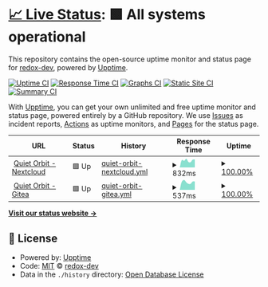 # [📈 Live Status](https://redox-dev.github.io/quietorbit-status): <!--live status--> **🟩 All systems operational**

This repository contains the open-source uptime monitor and status page for [redox-dev](https://redox-dev.github.io/quietorbit-status), powered by [Upptime](https://github.com/upptime/upptime).

[![Uptime CI](https://github.com/redox-dev/quietorbit-status/workflows/Uptime%20CI/badge.svg)](https://github.com/redox-dev/quietorbit-status/actions?query=workflow%3A%22Uptime+CI%22)
[![Response Time CI](https://github.com/redox-dev/quietorbit-status/workflows/Response%20Time%20CI/badge.svg)](https://github.com/redox-dev/quietorbit-status/actions?query=workflow%3A%22Response+Time+CI%22)
[![Graphs CI](https://github.com/redox-dev/quietorbit-status/workflows/Graphs%20CI/badge.svg)](https://github.com/redox-dev/quietorbit-status/actions?query=workflow%3A%22Graphs+CI%22)
[![Static Site CI](https://github.com/redox-dev/quietorbit-status/workflows/Static%20Site%20CI/badge.svg)](https://github.com/redox-dev/quietorbit-status/actions?query=workflow%3A%22Static+Site+CI%22)
[![Summary CI](https://github.com/redox-dev/quietorbit-status/workflows/Summary%20CI/badge.svg)](https://github.com/redox-dev/quietorbit-status/actions?query=workflow%3A%22Summary+CI%22)

With [Upptime](https://upptime.js.org), you can get your own unlimited and free uptime monitor and status page, powered entirely by a GitHub repository. We use [Issues](https://github.com/redox-dev/quietorbit-status/issues) as incident reports, [Actions](https://github.com/redox-dev/quietorbit-status/actions) as uptime monitors, and [Pages](https://redox-dev.github.io/quietorbit-status) for the status page.

<!--start: status pages-->
<!-- This summary is generated by Upptime (https://github.com/upptime/upptime) -->
<!-- Do not edit this manually, your changes will be overwritten -->
<!-- prettier-ignore -->
| URL | Status | History | Response Time | Uptime |
| --- | ------ | ------- | ------------- | ------ |
| <img alt="" src="https://favicons.githubusercontent.com/file.quietorbit.de" height="13"> [Quiet Orbit - Nextcloud](https://file.quietorbit.de) | 🟩 Up | [quiet-orbit-nextcloud.yml](https://github.com/redox-dev/quietorbit-status/commits/HEAD/history/quiet-orbit-nextcloud.yml) | <details><summary><img alt="Response time graph" src="./graphs/quiet-orbit-nextcloud/response-time-week.png" height="20"> 832ms</summary><br><a href="https://redox-dev.github.io/quietorbit-status/history/quiet-orbit-nextcloud"><img alt="Response time 852" src="https://img.shields.io/endpoint?url=https%3A%2F%2Fraw.githubusercontent.com%2Fredox-dev%2Fquietorbit-status%2FHEAD%2Fapi%2Fquiet-orbit-nextcloud%2Fresponse-time.json"></a><br><a href="https://redox-dev.github.io/quietorbit-status/history/quiet-orbit-nextcloud"><img alt="24-hour response time 954" src="https://img.shields.io/endpoint?url=https%3A%2F%2Fraw.githubusercontent.com%2Fredox-dev%2Fquietorbit-status%2FHEAD%2Fapi%2Fquiet-orbit-nextcloud%2Fresponse-time-day.json"></a><br><a href="https://redox-dev.github.io/quietorbit-status/history/quiet-orbit-nextcloud"><img alt="7-day response time 832" src="https://img.shields.io/endpoint?url=https%3A%2F%2Fraw.githubusercontent.com%2Fredox-dev%2Fquietorbit-status%2FHEAD%2Fapi%2Fquiet-orbit-nextcloud%2Fresponse-time-week.json"></a><br><a href="https://redox-dev.github.io/quietorbit-status/history/quiet-orbit-nextcloud"><img alt="30-day response time 883" src="https://img.shields.io/endpoint?url=https%3A%2F%2Fraw.githubusercontent.com%2Fredox-dev%2Fquietorbit-status%2FHEAD%2Fapi%2Fquiet-orbit-nextcloud%2Fresponse-time-month.json"></a><br><a href="https://redox-dev.github.io/quietorbit-status/history/quiet-orbit-nextcloud"><img alt="1-year response time 852" src="https://img.shields.io/endpoint?url=https%3A%2F%2Fraw.githubusercontent.com%2Fredox-dev%2Fquietorbit-status%2FHEAD%2Fapi%2Fquiet-orbit-nextcloud%2Fresponse-time-year.json"></a></details> | <details><summary><a href="https://redox-dev.github.io/quietorbit-status/history/quiet-orbit-nextcloud">100.00%</a></summary><a href="https://redox-dev.github.io/quietorbit-status/history/quiet-orbit-nextcloud"><img alt="All-time uptime 99.54%" src="https://img.shields.io/endpoint?url=https%3A%2F%2Fraw.githubusercontent.com%2Fredox-dev%2Fquietorbit-status%2FHEAD%2Fapi%2Fquiet-orbit-nextcloud%2Fuptime.json"></a><br><a href="https://redox-dev.github.io/quietorbit-status/history/quiet-orbit-nextcloud"><img alt="24-hour uptime 100.00%" src="https://img.shields.io/endpoint?url=https%3A%2F%2Fraw.githubusercontent.com%2Fredox-dev%2Fquietorbit-status%2FHEAD%2Fapi%2Fquiet-orbit-nextcloud%2Fuptime-day.json"></a><br><a href="https://redox-dev.github.io/quietorbit-status/history/quiet-orbit-nextcloud"><img alt="7-day uptime 100.00%" src="https://img.shields.io/endpoint?url=https%3A%2F%2Fraw.githubusercontent.com%2Fredox-dev%2Fquietorbit-status%2FHEAD%2Fapi%2Fquiet-orbit-nextcloud%2Fuptime-week.json"></a><br><a href="https://redox-dev.github.io/quietorbit-status/history/quiet-orbit-nextcloud"><img alt="30-day uptime 98.97%" src="https://img.shields.io/endpoint?url=https%3A%2F%2Fraw.githubusercontent.com%2Fredox-dev%2Fquietorbit-status%2FHEAD%2Fapi%2Fquiet-orbit-nextcloud%2Fuptime-month.json"></a><br><a href="https://redox-dev.github.io/quietorbit-status/history/quiet-orbit-nextcloud"><img alt="1-year uptime 99.54%" src="https://img.shields.io/endpoint?url=https%3A%2F%2Fraw.githubusercontent.com%2Fredox-dev%2Fquietorbit-status%2FHEAD%2Fapi%2Fquiet-orbit-nextcloud%2Fuptime-year.json"></a></details>
| <img alt="" src="https://favicons.githubusercontent.com/git.quietorbit.de" height="13"> [Quiet Orbit - Gitea](https://git.quietorbit.de) | 🟩 Up | [quiet-orbit-gitea.yml](https://github.com/redox-dev/quietorbit-status/commits/HEAD/history/quiet-orbit-gitea.yml) | <details><summary><img alt="Response time graph" src="./graphs/quiet-orbit-gitea/response-time-week.png" height="20"> 537ms</summary><br><a href="https://redox-dev.github.io/quietorbit-status/history/quiet-orbit-gitea"><img alt="Response time 548" src="https://img.shields.io/endpoint?url=https%3A%2F%2Fraw.githubusercontent.com%2Fredox-dev%2Fquietorbit-status%2FHEAD%2Fapi%2Fquiet-orbit-gitea%2Fresponse-time.json"></a><br><a href="https://redox-dev.github.io/quietorbit-status/history/quiet-orbit-gitea"><img alt="24-hour response time 579" src="https://img.shields.io/endpoint?url=https%3A%2F%2Fraw.githubusercontent.com%2Fredox-dev%2Fquietorbit-status%2FHEAD%2Fapi%2Fquiet-orbit-gitea%2Fresponse-time-day.json"></a><br><a href="https://redox-dev.github.io/quietorbit-status/history/quiet-orbit-gitea"><img alt="7-day response time 537" src="https://img.shields.io/endpoint?url=https%3A%2F%2Fraw.githubusercontent.com%2Fredox-dev%2Fquietorbit-status%2FHEAD%2Fapi%2Fquiet-orbit-gitea%2Fresponse-time-week.json"></a><br><a href="https://redox-dev.github.io/quietorbit-status/history/quiet-orbit-gitea"><img alt="30-day response time 539" src="https://img.shields.io/endpoint?url=https%3A%2F%2Fraw.githubusercontent.com%2Fredox-dev%2Fquietorbit-status%2FHEAD%2Fapi%2Fquiet-orbit-gitea%2Fresponse-time-month.json"></a><br><a href="https://redox-dev.github.io/quietorbit-status/history/quiet-orbit-gitea"><img alt="1-year response time 548" src="https://img.shields.io/endpoint?url=https%3A%2F%2Fraw.githubusercontent.com%2Fredox-dev%2Fquietorbit-status%2FHEAD%2Fapi%2Fquiet-orbit-gitea%2Fresponse-time-year.json"></a></details> | <details><summary><a href="https://redox-dev.github.io/quietorbit-status/history/quiet-orbit-gitea">100.00%</a></summary><a href="https://redox-dev.github.io/quietorbit-status/history/quiet-orbit-gitea"><img alt="All-time uptime 99.62%" src="https://img.shields.io/endpoint?url=https%3A%2F%2Fraw.githubusercontent.com%2Fredox-dev%2Fquietorbit-status%2FHEAD%2Fapi%2Fquiet-orbit-gitea%2Fuptime.json"></a><br><a href="https://redox-dev.github.io/quietorbit-status/history/quiet-orbit-gitea"><img alt="24-hour uptime 100.00%" src="https://img.shields.io/endpoint?url=https%3A%2F%2Fraw.githubusercontent.com%2Fredox-dev%2Fquietorbit-status%2FHEAD%2Fapi%2Fquiet-orbit-gitea%2Fuptime-day.json"></a><br><a href="https://redox-dev.github.io/quietorbit-status/history/quiet-orbit-gitea"><img alt="7-day uptime 100.00%" src="https://img.shields.io/endpoint?url=https%3A%2F%2Fraw.githubusercontent.com%2Fredox-dev%2Fquietorbit-status%2FHEAD%2Fapi%2Fquiet-orbit-gitea%2Fuptime-week.json"></a><br><a href="https://redox-dev.github.io/quietorbit-status/history/quiet-orbit-gitea"><img alt="30-day uptime 98.97%" src="https://img.shields.io/endpoint?url=https%3A%2F%2Fraw.githubusercontent.com%2Fredox-dev%2Fquietorbit-status%2FHEAD%2Fapi%2Fquiet-orbit-gitea%2Fuptime-month.json"></a><br><a href="https://redox-dev.github.io/quietorbit-status/history/quiet-orbit-gitea"><img alt="1-year uptime 99.62%" src="https://img.shields.io/endpoint?url=https%3A%2F%2Fraw.githubusercontent.com%2Fredox-dev%2Fquietorbit-status%2FHEAD%2Fapi%2Fquiet-orbit-gitea%2Fuptime-year.json"></a></details>

<!--end: status pages-->

[**Visit our status website →**](https://redox-dev.github.io/quietorbit-status)

## 📄 License

- Powered by: [Upptime](https://github.com/upptime/upptime)
- Code: [MIT](./LICENSE) © [redox-dev](https://redox-dev.github.io/quietorbit-status)
- Data in the `./history` directory: [Open Database License](https://opendatacommons.org/licenses/odbl/1-0/)
